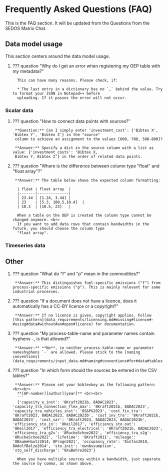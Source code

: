 # Frequently Asked Questions (FAQ)

This is the FAQ section. It will be updated from the Questions from the SEDOS Matrix Chat.

## Data model usage

This section centers around the data model usage.

1. ??? question "Why do I get an error when registering my OEP table with my metadata?"
 
         This can have many reasons. Please check, if:        

         * The last entry in a dictionary has no `,` behind the value. Try to format your JSON in Notepad++ before 
         uploading. If it passes the error will not occur.





### **Scalar data**

1. ??? question "How to connect data points with sources?"

        **Question:** Can I simply enter 'investment_cost': {'Bibtex X', 'Bibtex Y', 'Bibtex Z'} in the "source" 
        column to achieve an assignment to the values [600, 700, 500-800]?

        **Answer:** Specify a dict in the source column with a list as value: {'investment_costs': 'Bibtex X, 
        Bibtex Y, Bibtex Z'} in the order of related data points. 

1. ??? question "Where is the difference between column type "float" and "float array"?"

        **Answer:** The table below shows the expected column formatting:
         
         | float | float array  |
         |-------|--------------|
         | 23.44 | [1.24, 3.44] |
         | 23    | [5.3, 100.5,10.4]  |
         | 10.3  | [10.5, 23]   |

         When a table on the OEP is created the column type cannot be changed anymore. <br>
         If you want to add data rows that contain bandwidths in the future, you should choose the column type 
         "float array".


### **Timeseries data**

## Other

1. ??? question "What do "f" and "p" mean in the commodities?"

        **Answer:** This distinguishes fuel-specific emissions ("f") from process-specific emissions ("p"). This is mainly relevant for some industrial processes.


1. ??? question "If a document does not have a licence, does it automatically has a CC-BY licence or a copyright?"

        **Answer:** If no licence is given, copyright applies. Follow [this pattern](data_requirements/licensing.md#missing#licence#-#using#data#without#an#open#licence) for documentation.


 
1. ??? question "My process-table-name and parameter names contain hyphens `-`, is that allowed?"

        **Answer:** **No**, in neither process-table-name or parameter nameshyphens `-` are allowed. Please stick to the [naming conventions](data_requirements/input_data.md#naming#conventions#for#data#tables#and#parameters)


1. ??? question "In which form should the sources be entered in the CSV tables?"

        **Answer:** Please set your bibtexkey as the following pattern: <br><br>
         **[AP-number][author][year]** <br><br>
         ```
         {'capacity_e_inst': '8Kraft2021b, 8ADAC2023', 'capacity_tra_connection_flex_max': '8Kraft2021b, 8ADAC2023', 'capacity_tra_vehicles_inst': '8S&PG2023', 'cost_fix_tra': '8Kraft2023, 8ADAC2023, 8ADAC2023b', 'cost_inv_tra': '8Kraft2021b, 8ADAC2023', 'cost_var': '8Kraft2023, 8ADAC2023, 8ADAC2023b', 'efficiency_sto_in': '8Keil2017', 'efficiency_sto_out': '8Keil2017', 'efficiency_tra_electrical': '8Kraft2021b, 8ADAC2023', 'efficiency_tra_g2v': '8RuckeSchoe2022', 'efficiency_tra_v2g': '8RuckeSchoe2022', 'lifetime': '8Kraft2011', 'mileage': '8BaumeHautz2014, 8Progn2021', 'occupancy_rate': '8infas2018, 8AdolfBalze2014', 'sto_init': 'ownAssumption', 'sto_self_discharge': '8XuBehre2023'}
         ```
         When you have multiple sources within a bandwidth, just separate the source by comma, as shown above.